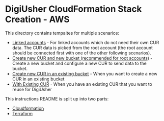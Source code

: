 # DigiUsher CloudFormation Stack Creation - AWS

This directory contains tempaltes for multiple scenarios:

- [Linked accounts](./linked_accounts) - For linked accounts which do not need their own CUR data. The CUR data is picked from the root account (the root account should be connected first with one of the other following scenarios).
- [Create new CUR and new bucket (recommended for root accounts)](./with_no_existing_cur_new_bucket) - Create a new bucket and configure a new CUR to send data to the bucket.
- [Create new CUR in an existing bucket](./with_no_existing_cur_new_bucket) - When you want to create a new CUR in an existing bucket
- [With Existing CUR](./with_existing_cur) - When you have an existing CUR that you want to reuse for DigiUsher


This instructions README is split up into two parts:

 - [Cloudformation](./README.cf.md)
 - [Terraform](./README.tf.md)
